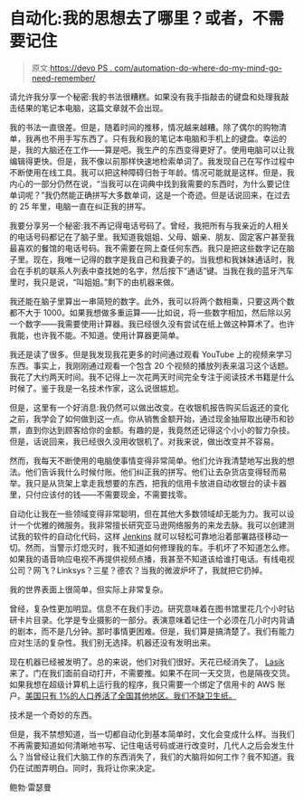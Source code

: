 # 自动化:我的思想去了哪里？或者，不需要记住

> 原文:[https://devo PS . com/automation-do-where-do-my-mind-go-need-remember/](https://devops.com/automation-where-did-my-mind-go-no-need-remember/)

请允许我分享一个秘密:我的书法很糟糕。如果没有我手指敲击的键盘和处理我敲击结果的笔记本电脑，这篇文章就不会出现。

我的书法一直很差。但是，随着时间的推移，情况越来越糟。除了偶尔的购物清单，我再也不用手写东西了。只有我和我的笔记本电脑和手机上的键盘。幸运的是，我的大脑还在工作——算是吧。我生产的东西变得更好了。使用电脑可以让我编辑得更快。但是，我不像以前那样快速地检索单词了。我发现自己在写作过程中不断使用在线工具。我可以把这种障碍归咎于年龄。情况可能就是这样。但是，我内心的一部分仍然在说，“当我可以在词典中找到我需要的东西时，为什么要记住单词呢？”我仍然能正确拼写大多数单词，这是一个奇迹。但是话说回来，在过去的 25 年里，电脑一直在纠正我的拼写。

我要分享另一个秘密:我不再记得电话号码了。曾经，我把所有与我亲近的人相关的电话号码都记在了脑子里。我知道我姐姐、父母、姻亲、朋友、固定客户甚至我最喜欢的餐馆的电话号码。我不需要在网上查任何东西。我只是把这些数字记在脑子里。现在，我唯一记得的数字是我自己和我妻子的。当我想和我妹妹通话时，我会在手机的联系人列表中查找她的名字，然后按下“通话”键。当我在我的蓝牙汽车里时，我只是说，“叫姐姐。”剩下的由机器来做。

我还能在脑子里算出一串简短的数字。此外，我可以将两个数相乘，只要这两个数都不大于 1000。如果我想做多重运算——比如说，将一些数字相加，然后除以另一个数字——我需要使用计算器。我已经很久没有尝试在纸上做这种算术了。也许我能，也许我不能。不知道。使用计算器更简单。

我还是读了很多。但是我发现我花更多的时间通过观看 YouTube 上的视频来学习东西。事实上，我刚刚通过观看一个包含 20 个视频的播放列表来温习这个话题。我花了大约两天时间。我不记得上一次花两天时间完全专注于阅读技术书籍是什么时候了。鉴于我是一名技术作家，这么说很尴尬。

但是，这里有一个好消息:我仍然可以做出改变。在收银机报告购买后返还的变化之前，我学会了如何做到这一点。你从销售金额开始，通过现金抽屉取出硬币和钞票，直到你达到顾客给你的金额。有趣的是，我竟然还记得这个小小的智力杂技。但是，话说回来，我已经很久没用收银机了。对我来说，做出改变并不容易。

然而，我每天不断使用的电脑使事情变得非常简单。他们允许我清楚地写出我的想法。他们告诉我什么时候付账。他们纠正我的拼写。他们让去杂货店变得轻而易举。我只是从货架上拿走我想要的东西，把我的信用卡放进自动收银台的读卡器里，只付应该付的钱——不需要现金，不需要找零。

自动化让我在一些领域变得非常聪明，但在其他大多数领域却无能为力。我可以设计一个优雅的微服务。我非常擅长研究亚马逊网络服务的来龙去脉。我可以创建测试我的软件的自动化代码，这样 [Jenkins](https://jenkins.io/index.html) 就可以轻松可靠地沿着部署路径移动一切。然而，当警示灯熄灭时，我不知道如何修理我的车。手机坏了不知道怎么修。如果我的语音响应电视不再提供视频点播，我甚至不知道该给谁打电话。有线电视公司？网飞？Linksys？三星？德农？当我的微波炉坏了，我就把它扔掉。

我的世界表面上很简单，但实际上非常复杂。

曾经，复杂性更加明显。信息不在我们手边。研究意味着在图书馆里花几个小时钻研卡片目录。化学是专业摄影的一部分。表演意味着记住一个必须在几小时内背诵的剧本，而不是几分钟。那时事情更困难。但是，我们算是搞清楚了。我们有能力应对生活的复杂性。我们别无选择。机器还没有发明出来。

现在机器已经被发明了。总的来说，他们对我们很好。天花已经消失了。 [Lasik](https://en.wikipedia.org/wiki/LASIK) 来了。门在我们面前自动打开，不需要推。如果不在同一天交货，也是隔夜交货。如果我想在超级计算机上运行我的程序，我只需要一个绑定了信用卡的 AWS 账户。[美国只有 1%的人口养活了全国其他地区。我们不缺卫生纸。](https://agcensus.usda.gov/Publications/2012/Online_Resources/Highlights/Farm_Demographics/)

技术是一个奇妙的东西。

但是，我不禁想知道，当一切都自动化到基本简单时，文化会变成什么样。当我们不再需要知道如何清晰地书写、记住电话号码或进行改变时，几代人之后会发生什么？当曾经让我们大脑工作的东西消失了，我们的大脑将如何工作？我不知道。我仍在试图弄明白。同时，我将让你来决定。

鲍勃·雷瑟曼